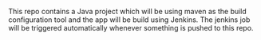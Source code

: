 This repo contains a Java project which will be using maven as the build configuration tool and the app will be build using Jenkins. The jenkins job will be triggered automatically whenever something is pushed to this repo.
